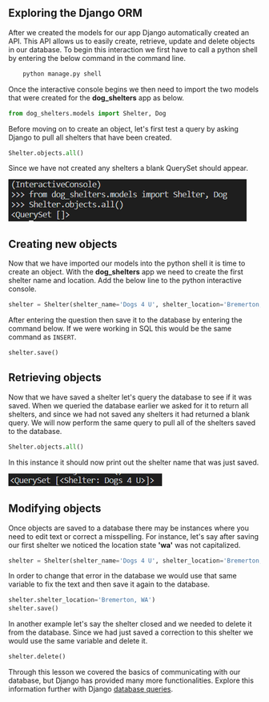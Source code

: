 [2]: https://docs.djangoproject.com/en/3.1/topics/db/queries/ "Django Queries"

## Exploring the Django ORM
After we created the models for our app Django automatically created an API. This API allows us to easily create, retrieve, update and delete objects in our database. To begin this interaction we first have to call a python shell by entering the below command in the command line.

```bash
    python manage.py shell
```

Once the interactive console begins we then need to import the two models that were created for the **dog_shelters** app as below.

```python
from dog_shelters.models import Shelter, Dog 
```

Before moving on to create an object, let's first test a query by asking Django to pull all shelters that have been created. 

```python
Shelter.objects.all()
```

Since we have not created any shelters a blank QuerySet should appear.

![No Entries](../Module2/Module2_Images/Module2_NoObjects.PNG)

## Creating new objects

Now that we have imported our models into the python shell it is time to create an object. With the **dog_shelters** app we need to create the first shelter name and location. Add the below line to the python interactive console.

```python
shelter = Shelter(shelter_name='Dogs 4 U', shelter_location='Bremerton, WA')
```

After entering the question then save it to the database by entering the command below. If we were working in SQL this would be the same command as `INSERT`.

```python
shelter.save()
```

## Retrieving objects

Now that we have saved a shelter let's query the database to see if it was saved. When we queried the database earlier we asked for it to return all shelters, and since we had not saved any shelters it had returned a blank query. We will now perform the same query to pull all of the shelters saved to the database.

```python
Shelter.objects.all()
```

In this instance it should now print out the shelter name that was just saved.

![Return Shelter Name](../Module2/Module2_Images/Module2_ReturnShelter.PNG)

## Modifying objects

Once objects are saved to a database there may be instances where you need to edit text or correct a misspelling. For instance, let's say after saving our first shelter we noticed the location state **'wa'** was not capitalized. 

```python
shelter = Shelter(shelter_name='Dogs 4 U', shelter_location='Bremerton, wa')
```

In order to change that error in the database we would use that same variable to fix the text and then save it again to the database.

```python
shelter.shelter_location='Bremerton, WA')
shelter.save()
```

In another example let's say the shelter closed and we needed to delete it from the database. Since we had just saved a correction to this shelter we would use the same variable and delete it.

```python
shelter.delete()
```

Through this lesson we covered the basics of communicating with our database, but Django has provided many more functionalities. Explore this information further with Django [database queries][2].
